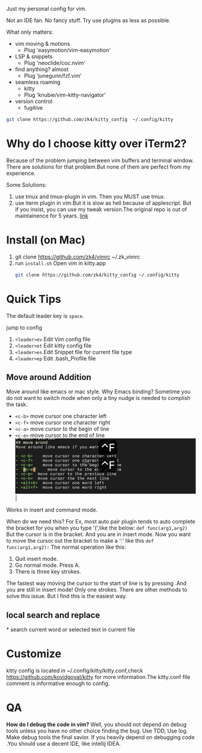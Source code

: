 Just my personal config for vim.

Not an IDE fan. No fancy stuff. Try use plugins as less as possible.


What only matters:
- vim moving & motions
	- Plug 'easymotion/vim-easymotion'
- LSP & snippets
	- Plug 'neoclide/coc.nvim'
- find anything? almost
	- Plug 'junegunn/fzf.vim'
- seamless roaming
	- kitty
	- Plug 'knubie/vim-kitty-navigator'
- version control
    - fugitive



``` bash
git clone https://github.com/zk4/kitty_config  ~/.config/kitty

```

# Why do I choose kitty over iTerm2?
Because of the problem jumping between vim buffers and terminal window.
There are solutions for that problem.But none of them are perfect from my experience.

Some Solutions:
1. use tmux and tmux-plugin in vim. Then you MUST use tmux.
2. use iterm plugin in vim.But it is slow as hell because of applescript. But if you insist, you can use my tweak version.The original repo is out of maintainence for 5 years.  [link](https://github.com/zk4/vim-iterm2-navigator)


# Install  (on Mac)
1. git clone https://github.com/zk4/vimrc ~/.zk_vimrc
1. run `install.sh` Open vim in kitty.app
   ``` bash
   git clone https://github.com/zk4/kitty_config ~/.config/kitty
   ```


# Quick Tips
The default leader key is `space`.

jump to  config

1. `<leader>ev`   Edit Vim config file
1. `<leader>et`   Edit kitty config file
1. `<leader>es`   Edit Snippet file for current file type
1. `<leader>ep`   Edit .bash_Profile file


## Move around Addition
Move around like emacs or mac style. Why Emacs binding? Sometime you do not want to switch mode when only a tiny nudge is needed to complish the task.

- `<c-b>`          move cursor one character left
- `<c-f>`          move cursor one character right
- `<c-a>`          move cursor to the begin of line
- `<c-e>`          move cursor to the end of line
![movement](https://github.com/zk4/vimrc/blob/master/imgs/movement.gif)|

Works in insert and command mode.

When do we need this?
For Ex, most auto pair plugin tends to auto complete the bracket for you when you type '(',like the below:
    ` def func(arg1,arg2) `
    But the cursor is in the bracket. And you are in insert mode.
    Now you want to move the cursor out the bracket to make a ':' like this
    ` def func(arg1,arg2): `
The normal operation like this:

1. Quit insert mode.
2. Go normal mode. Press A.
3. There is three key strokes.

The fastest way moving the cursor to the start of line is by pressing <c-a>.And you are still in insert mode! Only one strokes.
There are other methods to solve this issue. But I find this is the easiest way.

## local search and replace
\*   search  current word or selected text in current file



# Customize
kitty config is located in ~/.config/kitty/kitty.conf,check https://github.com/kovidgoyal/kitty for more information.The kitty.conf file comment is informative enough to config.


# QA

**How do I debug the code in vim?**
Well, you should not depend on debug tools unless you have no other choice finding the bug.
Use TDD, Use log. Make debug tools the final savior. If you heavily depend on debugging code .You should use a decent IDE, like intellij IDEA.



